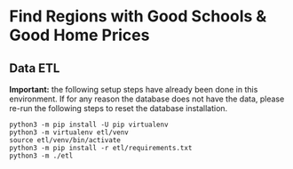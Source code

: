 # Find Regions with Good Schools & Good Home Prices


## Data ETL

**Important:** the following setup steps have already been done in this environment.
If for any reason the database does not have the data, please re-run the following steps
to reset the database installation.

```
python3 -m pip install -U pip virtualenv
python3 -m virtualenv etl/venv
source etl/venv/bin/activate
python3 -m pip install -r etl/requirements.txt
python3 -m ./etl
```